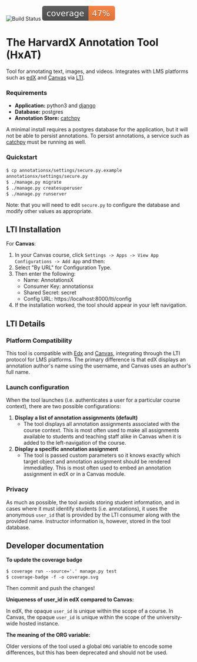 ![Build Status](https://travis-ci.org/Harvard-ATG/annotationsx.svg?branch=master)
![Coverage Status](./coverage.svg)

# The HarvardX Annotation Tool (HxAT)

Tool for annotating text, images, and videos. Integrates with LMS platforms such as [edX](https://www.edx.org/) and [Canvas](https://www.instructure.com/canvas/) via [LTI](https://www.imsglobal.org/activity/learning-tools-interoperability).

### Requirements

- **Application:** python3 and [django](https://www.djangoproject.com/)
- **Database:** postgres 
- **Annotation Store:** [catchpy](https://github.com/nmaekawa/catchpy) 

A minimal install requires a postgres database for the application, but it will not be able to persist annotations. To persist annotations, a service such as [catchpy](https://github.com/nmaekawa/catchpy) must be running as well.

### Quickstart

```
$ cp annotationsx/settings/secure.py.example annotationsx/settings/secure.py 
$ ./manage.py migrate
$ ./manage.py createsuperuser
$ ./manage.py runserver
```

Note: that you will need to edit `secure.py` to configure the database and modify other values as appropriate.

## LTI Installation

For **Canvas**:

1. In your Canvas course, click `Settings -> Apps -> View App Configurations -> Add App` and then:
2. Select "By URL" for Configuration Type.
3. Then enter the following:
    - Name: AnnotationsX
    - Consumer Key: annotationsx
    - Shared Secret: secret
    - Config URL: https://localhost:8000/lti/config
4. If the installation worked, the tool should appear in your left navigation.

## LTI Details

### Platform Compatibility

This tool is compatible with [Edx](https://www.edx.org/) and [Canvas](https://www.canvaslms.com/), integrating through the LTI protocol for LMS platforms. The primary difference is that edX displays an annotation author's name using the username, and Canvas uses an author's full name.

### Launch configuration

When the tool launches (i.e. authenticates a user for a particular course context), there are two possible configurations: 

1. **Display a list of annotation assignments (default)**
	- The tool displays all annotation assignments associated with the course context. This is most often used to make all assignments available to students and teaching staff alike in Canvas when it is added to the left-navigation of the course.
2. **Display a specific annotation assignment**
	- The tool is passed custom parameters so it knows exactly which target object and annotation assignment should be rendered immediatley. This is most often used to embed an annotation assignment in edX or in a Canvas module.

### Privacy 

As much as possible, the tool avoids storing student information, and in cases where it must identify students (i.e. annotations), it uses the anonymous `user_id` that is provided by the LTI consumer along with the provided name. Instructor information is, however, stored in the tool database.

## Developer documentation


**To update the coverage badge**

```
$ coverage run --source='.' manage.py test
$ coverage-badge -f -o coverage.svg
```

Then commit and push the changes!

**Uniqueness of user_id in edX compared to Canvas:**

In edX, the opaque `user_id` is  unique within the scope of a course. In Canvas, the opaque `user_id` is unique within the scope of the university-wide hosted instance. 

**The meaning of the ORG variable:**

Older versions of the tool used a global `ORG` variable to encode some differences, but this has been deprecated and should not be used.